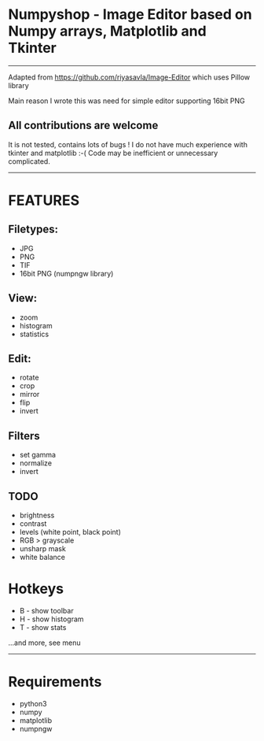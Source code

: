 # Numpyshop - Image Editor based on Numpy arrays, Matplotlib and Tkinter
--------------------------------------------------------

Adapted from https://github.com/riyasavla/Image-Editor
which uses Pillow library 

Main reason I wrote this was need for simple editor supporting 16bit PNG

 

**All contributions are welcome**
-----------------------------

It is not tested, contains lots of bugs !
I do not have much experience with tkinter and matplotlib :-( 
Code may be inefficient or unnecessary complicated.

-----------------------------
# FEATURES


## Filetypes:
* JPG
* PNG 
* TIF
* 16bit PNG  (numpngw library)


## View:
* zoom
* histogram
* statistics

## Edit:
* rotate
* crop
* mirror
* flip
* invert

## Filters
* set gamma
* normalize
* invert


## TODO
* brightness
* contrast
* levels (white point, black point)
* RGB > grayscale
* unsharp mask
* white balance

# Hotkeys
* B - show toolbar
* H - show histogram
* T - show stats

...and more, see menu

-----------------------------
# Requirements

* python3
* numpy
* matplotlib
* numpngw
